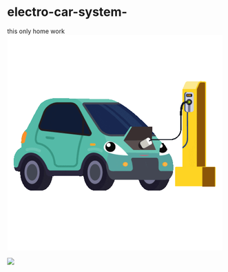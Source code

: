 # electro-car-system-
this only home work
![Heder](assets/IMG_2664.gif)


![](https://img.shields.io/badge/Українською-0057B7?style=for-the-badge&logoColor=FFD700)
